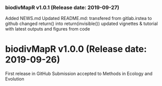 ### biodivMapR v1.0.1 (Release date: 2019-09-27)

Added NEWS.md
Updated README.md: transfered from gitlab.irstea to github
changed return() into return(invisible())
updated vignettes & tutorial with latest outputs and figures from code

# biodivMapR v1.0.0 (Release date: 2019-09-26)

First release in GitHub
Submission accepted to Methods in Ecology and Evolution